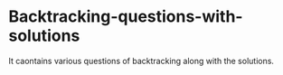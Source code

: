 # Backtracking-questions-with-solutions
It caontains various questions of backtracking along with the solutions.
